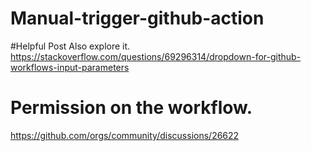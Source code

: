 # Manual-trigger-github-action



#Helpful Post Also explore it.
https://stackoverflow.com/questions/69296314/dropdown-for-github-workflows-input-parameters

# Permission on the workflow. 
https://github.com/orgs/community/discussions/26622
